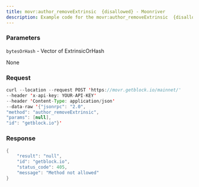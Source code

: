 ```yaml
---
title: movr:author_removeExtrinsic  {disallowed} - Moonriver
description: Example code for the movr:author_removeExtrinsic  {disallowed} json-rpc method. Сomplete guide on how to use movr:author_removeExtrinsic  {disallowed} json-rpc in GetBlock.io Web3 documentation.
---
```


### Parameters


`bytesOrHash` - Vector of ExtrinsicOrHash

None

### Request

``` java
curl --location --request POST 'https://movr.getblock.io/mainnet/' 
--header 'x-api-key: YOUR-API-KEY' 
--header 'Content-Type: application/json' 
--data-raw '{"jsonrpc": "2.0",
"method": "author_removeExtrinsic",
"params": [null],
"id": "getblock.io"}'
```

###  Response

``` java
{
    "result": "null",
    "id": "getblock.io",
    "status_code": 405,
    "message": "Method not allowed"
}
```


